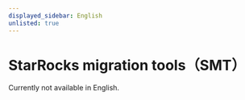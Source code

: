 ```yaml
---
displayed_sidebar: English
unlisted: true
---
```


# StarRocks migration tools（SMT）

Currently not available in English.
